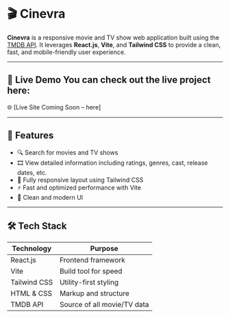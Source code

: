 # 🎬 Cinevra

**Cinevra** is a responsive movie and TV show web application built using the [TMDB API](https://www.themoviedb.org/documentation/api). It leverages **React.js**, **Vite**, and **Tailwind CSS** to provide a clean, fast, and mobile-friendly user experience.

---

## 🔗 Live Demo You can check out the live project here:

🌐 [Live Site Coming Soon – here]

---

## 🚀 Features

- 🔍 Search for movies and TV shows
- 🎞️ View detailed information including ratings, genres, cast, release dates, etc.
- 📱 Fully responsive layout using Tailwind CSS
- ⚡ Fast and optimized performance with Vite
- 🎨 Clean and modern UI

---

## 🛠️ Tech Stack

| Technology   | Purpose                     |
| ------------ | --------------------------- |
| React.js     | Frontend framework          |
| Vite         | Build tool for speed        |
| Tailwind CSS | Utility-first styling       |
| HTML & CSS   | Markup and structure        |
| TMDB API     | Source of all movie/TV data |
